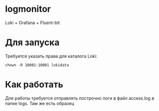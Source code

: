 # logmonitor
Loki + Grafana + Fluent-bit


# Для запуска

Требуется указать права для каталога Loki:

    chown -R 10001:10001 lokidata

# Как работать

Для работы требуется отправлять построчно логи в файл access.log в папке logs. Там же есть образец
